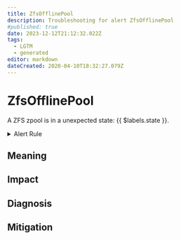 ```yaml
---
title: ZfsOfflinePool
description: Troubleshooting for alert ZfsOfflinePool
#published: true
date: 2023-12-12T21:12:32.022Z
tags: 
  - LGTM
  - generated
editor: markdown
dateCreated: 2020-04-10T18:32:27.079Z
---
```


# ZfsOfflinePool

A ZFS zpool is in a unexpected state: {{ $labels.state }}.

<details>
  <summary>Alert Rule</summary>

{{% rule "zfs/node-exporter.yml" "ZfsOfflinePool" %}}

{{% comment %}}

```yaml
alert: ZfsOfflinePool
expr: node_zfs_zpool_state{state!="online"} > 0
for: 1m
labels:
    severity: critical
annotations:
    summary: ZFS offline pool (instance {{ $labels.instance }})
    description: |-
        A ZFS zpool is in a unexpected state: {{ $labels.state }}.
          VALUE = {{ $value }}
          LABELS = {{ $labels }}
    runbook: https://github.com/srerun/prometheus-alerts/blob/main/content/runbooks/node-exporter/ZfsOfflinePool.md

```

{{% /comment %}}

</details>


## Meaning
[//]: # "Short paragraph that explains what the alert means"


## Impact
[//]: # "What could / will happen if the alert is not addressed"



## Diagnosis
[//]: # "Steps to take to identify the cause of the problem"



## Mitigation
[//]: # "The steps necessary to resolve the alert"
